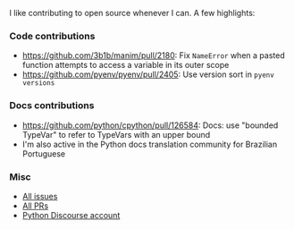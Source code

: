 I like contributing to open source whenever I can. A few highlights:

### Code contributions
- https://github.com/3b1b/manim/pull/2180: Fix `NameError` when a pasted function attempts to access a variable in its outer scope
- https://github.com/pyenv/pyenv/pull/2405: Use version sort in `pyenv versions`

### Docs contributions
- https://github.com/python/cpython/pull/126584: Docs: use "bounded TypeVar" to refer to TypeVars with an upper bound
- I'm also active in the Python docs translation community for Brazilian Portuguese

### Misc
- [All issues](https://github.com/issues?q=is%3Aissue+author%3Afofoni+archived%3Afalse+is%3Aclosed)
- [All PRs](https://github.com/pulls?q=is%3Apr+author%3Afofoni+archived%3Afalse+is%3Aclosed)
- [Python Discourse account](https://discuss.python.org/u/fonini)
